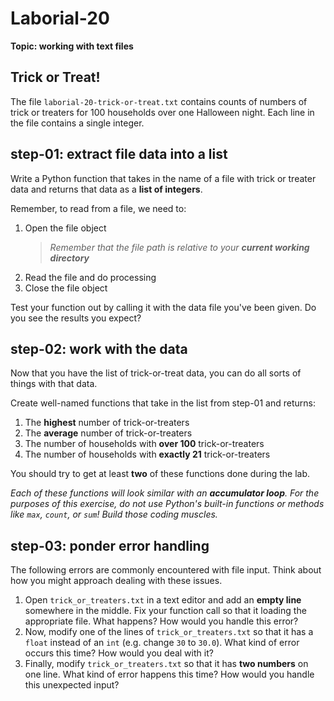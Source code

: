 # Laborial-20

**Topic: working with text files**

## Trick or Treat!

The file `laborial-20-trick-or-treat.txt` contains counts of numbers of trick or treaters for 100 households over one Halloween night. Each line in the file contains a single integer.

## step-01: extract file data into a list

Write a Python function that takes in the name of a file with trick or treater data and returns that data as a **list of integers**. 

Remember, to read from a file, we need to:
   1. Open the file object
      > _Remember that the file path is relative to your **current working directory**_
   2. Read the file and do processing
   3. Close the file object

Test your function out by calling it with the data file you've been given. Do you see the results you expect?

## step-02: work with the data

Now that you have the list of trick-or-treat data, you can do all sorts of things with that data. 

Create well-named functions that take in the list from step-01 and returns:
   1. The **highest** number of trick-or-treaters
   2. The **average** number of trick-or-treaters
   3. The number of households with **over 100** trick-or-treaters
   4. The number of households with **exactly 21** trick-or-treaters

You should try to get at least **two** of these functions done during the lab.

_Each of these functions will look similar with an **accumulator loop**. For the purposes of this exercise, do not use Python's built-in functions or methods like `max`, `count`, or `sum`! Build those coding muscles._

## step-03: ponder error handling

The following errors are commonly encountered with file input. Think about how you might approach dealing with these issues.

1. Open `trick_or_treaters.txt` in a text editor and add an **empty line** somewhere in the middle. Fix your function call so that it loading the appropriate file. What happens? How would you handle this error?
1. Now, modify one of the lines of `trick_or_treaters.txt` so that it has a `float` instead of an `int` (e.g. change `30` to `30.0`). What kind of error occurs this time? How would you deal with it?
1. Finally, modify `trick_or_treaters.txt` so that it has **two numbers** on one line. What kind of error happens this time? How would you handle this unexpected input?